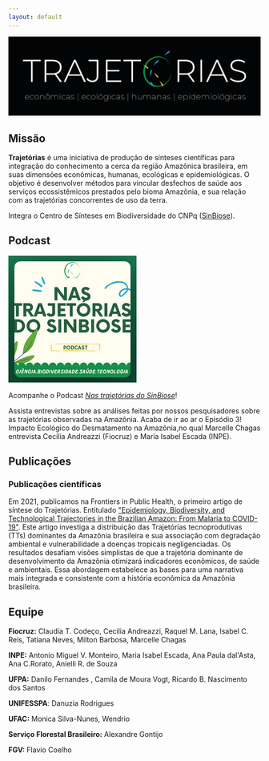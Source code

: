 ```yaml
---
layout: default
---
```


![Branching](/assets/img/logo-preto.png)

## Missão

**Trajetórias** é uma iniciativa de produção de sínteses científicas para integração do conhecimento a cerca da região Amazônica brasileira, em suas dimensões econômicas, humanas, ecológicas e epidemiológicas. O objetivo é desenvolver métodos para vincular desfechos de saúde aos serviços ecossistêmicos prestados pelo bioma Amazônia, e sua relação com as trajetórias concorrentes de uso da terra. 

Integra o Centro de Sínteses em Biodiversidade do CNPq ([SinBiose](http://www.sinbiose.cnpq.br/web/sinbiose)).  

## Podcast 

![Branching](images/podcast-logo.png)

Acompanhe o Podcast [*Nas trajetórias do SinBiose*](https://open.spotify.com/show/1hBMRZolQvwUdQy6SnconS)!

Assista entrevistas sobre as análises feitas por nossos pesquisadores sobre as trajetórias observadas na Amazônia. Acaba de ir ao ar o Episódio 3! Impacto Ecológico do Desmatamento na Amazônia,no qual Marcelle Chagas entrevista Cecilia Andreazzi (Fiocruz) e Maria Isabel Escada (INPE).


## Publicações 

### Publicações científicas

Em 2021, publicamos na Frontiers in Public Health, o primeiro artigo de síntese do Trajetórias. Entitulado ["Epidemiology, Biodiversity, and Technological Trajectories in the Brazilian Amazon: From Malaria to COVID-19"](https://doi.org/10.3389/fpubh.2021.647754). Este artigo investiga a distribuição das Trajetórias tecnoprodutivas (TTs) dominantes da Amazônia brasileira e sua associação com degradação ambiental e vulnerabilidade a doenças tropicais negligenciadas. Os resultados desafiam visões simplistas de que a trajetória dominante de desenvolvimento da Amazônia otimizará indicadores econômicos, de saúde e ambientais. Essa abordagem estabelece as bases para uma narrativa mais integrada e consistente com a história econômica da Amazônia brasileira. 

## Equipe 

**Fiocruz:** Claudia T. Codeço, Cecilia Andreazzi, Raquel M. Lana, Isabel C. Reis, Tatiana Neves, Milton Barbosa, Marcelle Chagas

**INPE:** Antonio Miguel V. Monteiro, Maria Isabel Escada, Ana Paula dal'Asta, Ana C.Rorato, Anielli R. de Souza

**UFPA:** Danilo Fernandes , Camila de Moura Vogt, Ricardo B. Nascimento dos Santos

**UNIFESSPA**: Danuzia Rodrigues

**UFAC:** Monica Silva-Nunes, Wendrio 

**Serviço Florestal Brasileiro:** Alexandre Gontijo

**FGV:** Flavio Coelho




